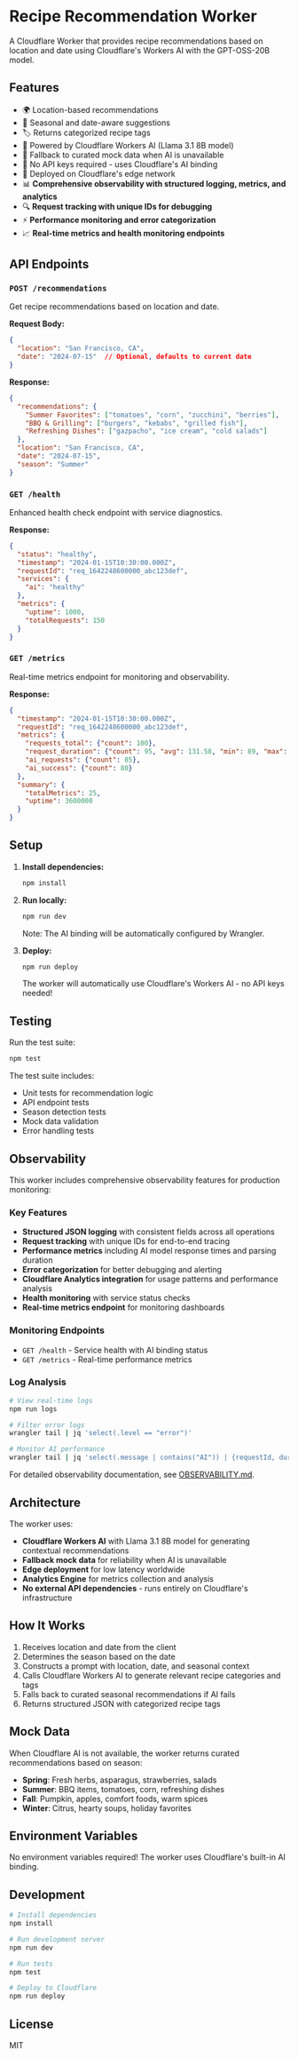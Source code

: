 # Recipe Recommendation Worker

A Cloudflare Worker that provides recipe recommendations based on location and date using Cloudflare's Workers AI with the GPT-OSS-20B model.

## Features

- 🌍 Location-based recommendations
- 📅 Seasonal and date-aware suggestions
- 🏷️ Returns categorized recipe tags
- 🤖 Powered by Cloudflare Workers AI (Llama 3.1 8B model)
- 🔄 Fallback to curated mock data when AI is unavailable
- 🔐 No API keys required - uses Cloudflare's AI binding
- 🚀 Deployed on Cloudflare's edge network
- 📊 **Comprehensive observability with structured logging, metrics, and analytics**
- 🔍 **Request tracking with unique IDs for debugging**
- ⚡ **Performance monitoring and error categorization**
- 📈 **Real-time metrics and health monitoring endpoints**

## API Endpoints

### `POST /recommendations`

Get recipe recommendations based on location and date.

**Request Body:**
```json
{
  "location": "San Francisco, CA",
  "date": "2024-07-15"  // Optional, defaults to current date
}
```

**Response:**
```json
{
  "recommendations": {
    "Summer Favorites": ["tomatoes", "corn", "zucchini", "berries"],
    "BBQ & Grilling": ["burgers", "kebabs", "grilled fish"],
    "Refreshing Dishes": ["gazpacho", "ice cream", "cold salads"]
  },
  "location": "San Francisco, CA",
  "date": "2024-07-15",
  "season": "Summer"
}
```

### `GET /health`

Enhanced health check endpoint with service diagnostics.

**Response:**
```json
{
  "status": "healthy",
  "timestamp": "2024-01-15T10:30:00.000Z",
  "requestId": "req_1642248600000_abc123def",
  "services": {
    "ai": "healthy"
  },
  "metrics": {
    "uptime": 1000,
    "totalRequests": 150
  }
}
```

### `GET /metrics`

Real-time metrics endpoint for monitoring and observability.

**Response:**
```json
{
  "timestamp": "2024-01-15T10:30:00.000Z",
  "requestId": "req_1642248600000_abc123def",
  "metrics": {
    "requests_total": {"count": 100},
    "request_duration": {"count": 95, "avg": 131.58, "min": 89, "max": 450},
    "ai_requests": {"count": 85},
    "ai_success": {"count": 80}
  },
  "summary": {
    "totalMetrics": 25,
    "uptime": 3600000
  }
}
```

## Setup

1. **Install dependencies:**
   ```bash
   npm install
   ```

2. **Run locally:**
   ```bash
   npm run dev
   ```
   
   Note: The AI binding will be automatically configured by Wrangler.

3. **Deploy:**
   ```bash
   npm run deploy
   ```
   
   The worker will automatically use Cloudflare's Workers AI - no API keys needed!

## Testing

Run the test suite:
```bash
npm test
```

The test suite includes:
- Unit tests for recommendation logic
- API endpoint tests
- Season detection tests
- Mock data validation
- Error handling tests

## Observability

This worker includes comprehensive observability features for production monitoring:

### Key Features
- **Structured JSON logging** with consistent fields across all operations
- **Request tracking** with unique IDs for end-to-end tracing
- **Performance metrics** including AI model response times and parsing duration
- **Error categorization** for better debugging and alerting
- **Cloudflare Analytics integration** for usage patterns and performance analysis
- **Health monitoring** with service status checks
- **Real-time metrics endpoint** for monitoring dashboards

### Monitoring Endpoints
- `GET /health` - Service health with AI binding status
- `GET /metrics` - Real-time performance metrics

### Log Analysis
```bash
# View real-time logs
npm run logs

# Filter error logs
wrangler tail | jq 'select(.level == "error")'

# Monitor AI performance
wrangler tail | jq 'select(.message | contains("AI")) | {requestId, duration, model}'
```

For detailed observability documentation, see [OBSERVABILITY.md](./OBSERVABILITY.md).

## Architecture

The worker uses:
- **Cloudflare Workers AI** with Llama 3.1 8B model for generating contextual recommendations
- **Fallback mock data** for reliability when AI is unavailable
- **Edge deployment** for low latency worldwide
- **Analytics Engine** for metrics collection and analysis
- **No external API dependencies** - runs entirely on Cloudflare's infrastructure

## How It Works

1. Receives location and date from the client
2. Determines the season based on the date
3. Constructs a prompt with location, date, and seasonal context
4. Calls Cloudflare Workers AI to generate relevant recipe categories and tags
5. Falls back to curated seasonal recommendations if AI fails
6. Returns structured JSON with categorized recipe tags

## Mock Data

When Cloudflare AI is not available, the worker returns curated recommendations based on season:

- **Spring**: Fresh herbs, asparagus, strawberries, salads
- **Summer**: BBQ items, tomatoes, corn, refreshing dishes
- **Fall**: Pumpkin, apples, comfort foods, warm spices
- **Winter**: Citrus, hearty soups, holiday favorites

## Environment Variables

No environment variables required! The worker uses Cloudflare's built-in AI binding.

## Development

```bash
# Install dependencies
npm install

# Run development server
npm run dev

# Run tests
npm test

# Deploy to Cloudflare
npm run deploy
```

## License

MIT